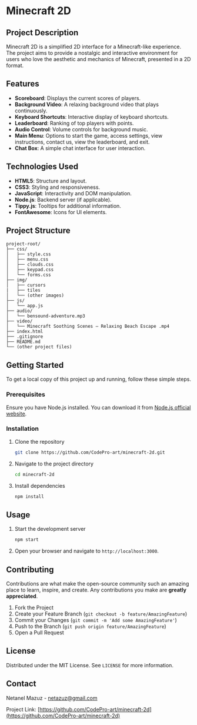 # Minecraft 2D

## Project Description
Minecraft 2D is a simplified 2D interface for a Minecraft-like experience. The project aims to provide a nostalgic and interactive environment for users who love the aesthetic and mechanics of Minecraft, presented in a 2D format.

## Features
- **Scoreboard**: Displays the current scores of players.
- **Background Video**: A relaxing background video that plays continuously.
- **Keyboard Shortcuts**: Interactive display of keyboard shortcuts.
- **Leaderboard**: Ranking of top players with points.
- **Audio Control**: Volume controls for background music.
- **Main Menu**: Options to start the game, access settings, view instructions, contact us, view the leaderboard, and exit.
- **Chat Box**: A simple chat interface for user interaction.

## Technologies Used
- **HTML5**: Structure and layout.
- **CSS3**: Styling and responsiveness.
- **JavaScript**: Interactivity and DOM manipulation.
- **Node.js**: Backend server (if applicable).
- **Tippy.js**: Tooltips for additional information.
- **FontAwesome**: Icons for UI elements.

## Project Structure
```plaintext
project-root/
├── css/
│   ├── style.css
│   ├── menu.css
│   ├── clouds.css
│   ├── keypad.css
│   └── forms.css
├── img/
│   ├── cursors
|   ├── tiles
│   └── (other images)
├── js/
│   └── app.js
├── audio/
│   └── bensound-adventure.mp3
├── video/
│   └── Minecraft Soothing Scenes – Relaxing Beach Escape .mp4
├── index.html
├── .gitignore
├── README.md
└── (other project files)
```

## Getting Started
To get a local copy of this project up and running, follow these simple steps.

### Prerequisites
Ensure you have Node.js installed. You can download it from [Node.js official website](https://nodejs.org/).

### Installation
1. Clone the repository
    ```bash
    git clone https://github.com/CodePro-art/minecraft-2d.git
    ```
2. Navigate to the project directory
    ```bash
    cd minecraft-2d
    ```
3. Install dependencies
    ```bash
    npm install
    ```

## Usage
1. Start the development server
    ```bash
    npm start
    ```
2. Open your browser and navigate to `http://localhost:3000`.

## Contributing
Contributions are what make the open-source community such an amazing place to learn, inspire, and create. Any contributions you make are **greatly appreciated**.

1. Fork the Project
2. Create your Feature Branch (`git checkout -b feature/AmazingFeature`)
3. Commit your Changes (`git commit -m 'Add some AmazingFeature'`)
4. Push to the Branch (`git push origin feature/AmazingFeature`)
5. Open a Pull Request

## License
Distributed under the MIT License. See `LICENSE` for more information.

## Contact
Netanel Mazuz - [netazuz@gmail.com](mailto:netazuz@gmail.com)

Project Link: [https://github.com/CodePro-art/minecraft-2d](https://github.com/CodePro-art/minecraft-2d)


